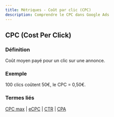 ```yaml
---
title: Métriques - Coût par clic (CPC)
description: Comprendre le CPC dans Google Ads
---
```


## CPC (Cost Per Click)

### Définition
Coût moyen payé pour un clic sur une annonce.

### Exemple
100 clics coûtent 50€, le CPC = 0,50€.

### Termes liés
[CPC max](/fr/bidding-budget/cpc-max) | [eCPC](/fr/bidding-budget/ecpc) | [CTR](/fr/metrics/ctr) | [CPA](/fr/metrics/cpa)